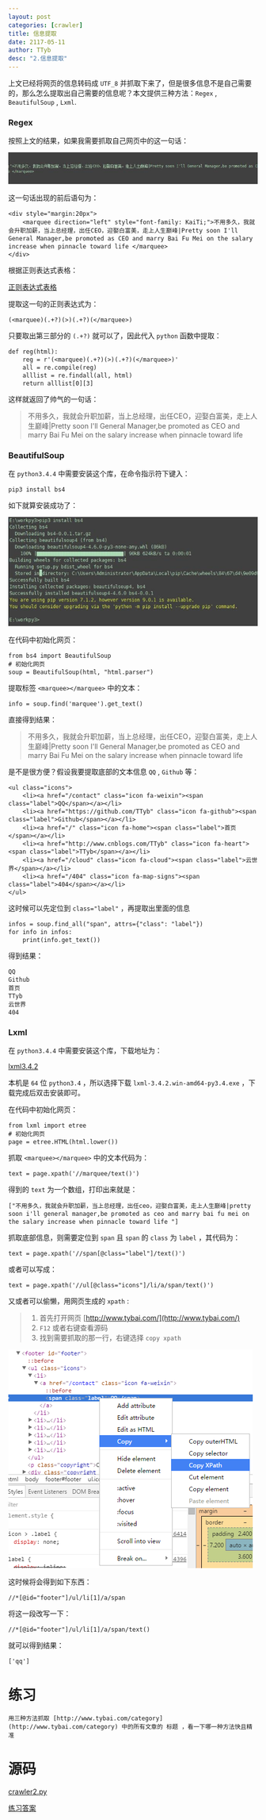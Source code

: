 ```yaml
---
layout: post
categories: [crawler]
title: 信息提取
date: 2117-05-11
author: TTyb
desc: "2.信息提取"
---
```


上文已经将网页的信息转码成 `UTF_8` 并抓取下来了，但是很多信息不是自己需要的，那么怎么提取出自己需要的信息呢？本文提供三种方法：`Regex` , `BeautifulSoup` , `Lxml`.

### Regex

按照上文的结果，如果我需要抓取自己网页中的这一句话：

<img  src="/img/crawler2/result1.jpg"/>

这一句话出现的前后语句为：

```
<div style="margin:20px">
	<marquee direction="left" style="font-family: KaiTi;">不用多久，我就会升职加薪，当上总经理，出任CEO，迎娶白富美，走上人生巅峰|Pretty soon I'll General Manager,be promoted as CEO and marry Bai Fu Mei on the salary increase when pinnacle toward life </marquee>
</div>
```

根据正则表达式表格：

<a href="/code/crawler2/result2.png" target="_blank">正则表达式表格</a>

提取这一句的正则表达式为：

```
(<marquee)(.+?)(>)(.+?)(</marquee>)
```

只要取出第三部分的 `(.+?)` 就可以了，因此代入 `python` 函数中提取：

```
def reg(html):
    reg = r'(<marquee)(.+?)(>)(.+?)(</marquee>)'
    all = re.compile(reg)
    alllist = re.findall(all, html)
    return alllist[0][3]
```

这样就返回了帅气的一句话：

> 不用多久，我就会升职加薪，当上总经理，出任CEO，迎娶白富美，走上人生巅峰|Pretty soon I'll General Manager,be promoted as CEO and marry Bai Fu Mei on the salary increase when pinnacle toward life

### BeautifulSoup

在 `python3.4.4` 中需要安装这个库，在命令指示符下键入：

```
pip3 install bs4
```

如下就算安装成功了：

<img  src="/img/crawler2/result3.jpg"/>

在代码中初始化网页：

```
from bs4 import BeautifulSoup
# 初始化网页
soup = BeautifulSoup(html, "html.parser")
```

提取标签 `<marquee></marquee>` 中的文本：

```
info = soup.find('marquee').get_text()
```

直接得到结果：

> 不用多久，我就会升职加薪，当上总经理，出任CEO，迎娶白富美，走上人生巅峰|Pretty soon I'll General Manager,be promoted as CEO and marry Bai Fu Mei on the salary increase when pinnacle toward life

是不是很方便？假设我要提取底部的文本信息 `QQ` , `Github` 等：

```
<ul class="icons">
	<li><a href="/contact" class="icon fa-weixin"><span class="label">QQ</span></a></li>
	<li><a href="https://github.com/TTyb" class="icon fa-github"><span class="label">Github</span></a></li>
	<li><a href="/" class="icon fa-home"><span class="label">首页</span></a></li>
	<li><a href="http://www.cnblogs.com/TTyb" class="icon fa-heart"><span class="label">TTyb</span></a></li>
	<li><a href="/cloud" class="icon fa-cloud"><span class="label">云世界</span></a></li>
	<li><a href="/404" class="icon fa-map-signs"><span class="label">404</span></a></li>
</ul>
```

这时候可以先定位到 `class="label"` ，再提取出里面的信息

```
infos = soup.find_all("span", attrs={"class": "label"})
for info in infos:
    print(info.get_text())
```

得到结果：

```
QQ
Github
首页
TTyb
云世界
404
```

### Lxml

在 `python3.4.4` 中需要安装这个库，下载地址为：

[lxml3.4.2](https://pypi.python.org/pypi/lxml/3.4.2)

本机是 `64` 位 `python3.4` ，所以选择下载 `lxml-3.4.2.win-amd64-py3.4.exe` ，下载完成后双击安装即可。

在代码中初始化网页：

```
from lxml import etree
# 初始化网页
page = etree.HTML(html.lower())
```

抓取 `<marquee></marquee>` 中的文本代码为：

```
text = page.xpath('//marquee/text()')
```

得到的 `text` 为一个数组，打印出来就是：

```
["不用多久，我就会升职加薪，当上总经理，出任ceo，迎娶白富美，走上人生巅峰|pretty soon i'll general manager,be promoted as ceo and marry bai fu mei on the salary increase when pinnacle toward life "]
```

抓取底部信息，则需要定位到 `span` 且 `span` 的 `class` 为 `label` ，其代码为：

```
text = page.xpath('//span[@class="label"]/text()')
```

或者可以写成：

```
text = page.xpath('//ul[@class="icons"]/li/a/span/text()')
```

又或者可以偷懒，用网页生成的 `xpath` :

>1. 首先打开网页 [http://www.tybai.com/](http://www.tybai.com/)
>2. `F12` 或者右键查看源码
>3. 找到需要抓取的那一行，右键选择 `copy xpath`

<img  src="/img/crawler2/result4.png"/>

这时候将会得到如下东西：

```
//*[@id="footer"]/ul/li[1]/a/span
```

将这一段改写一下：

```
//*[@id="footer"]/ul/li[1]/a/span/text()
```

就可以得到结果：

```
['qq']
```

# 练习

```
用三种方法抓取 [http://www.tybai.com/category](http://www.tybai.com/category) 中的所有文章的 标题 ，看一下哪一种方法快且精准
```

# 源码

<a href="/code/crawler2/crawler2.py" target="_blank">crawler2.py</a>

<a href="/code/crawler2/answer.py" target="_blank">练习答案</a>
